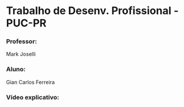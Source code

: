 # Trabalho de Desenv. Profissional - PUC-PR

### Professor:
Mark Joselli

### Aluno:
Gian Carlos Ferreira

### Vídeo explicativo: 
